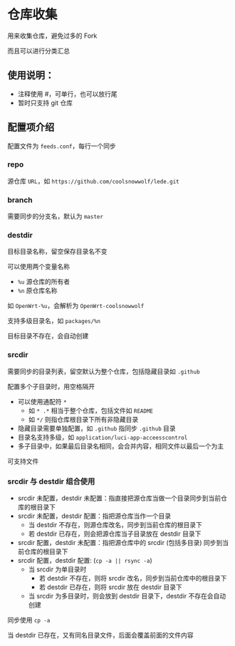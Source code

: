 # 仓库收集

用来收集仓库，避免过多的 Fork

而且可以进行分类汇总

## 使用说明：

- 注释使用 #，可单行，也可以放行尾
- 暂时只支持 git 仓库

## 配置项介绍

配置文件为 `feeds.conf`，每行一个同步

### repo

源仓库 `URL`，如 `https://github.com/coolsnowwolf/lede.git`

### branch

需要同步的分支名，默认为 `master`

### destdir

目标目录名称，留空保存目录名不变

可以使用两个变量名称

- `%u` 源仓库的所有者
- `%n` 原仓库名称

如 `OpenWrt-%u`，会解析为 `OpenWrt-coolsnowwolf`

支持多级目录名，如 `packages/%n`

目标目录不存在，会自动创建

### srcdir

需要同步的目录列表，留空默认为整个仓库，包括隐藏目录如 `.github`

配置多个子目录时，用空格隔开

- 可以使用通配符 `*`
  - 如 `* .*` 相当于整个仓库，包括文件如 `README`
  - 如 `*/` 则指仓库根目录下所有非隐藏目录
- 隐藏目录需要单独配置，如 `.github` 指同步 `.github` 目录
- 目录名支持多级，如 `application/luci-app-acceesscontrol`
- 多子目录中，如果最后目录名相同，会合并内容，相同文件以最后一个为主

可支持文件

### srcdir 与 destdir 组合使用

- srcdir 未配置，destdir 未配置：指直接把源仓库当做一个目录同步到当前仓库的根目录下
- srcdir 未配置，destdir 配置：指把源仓库当作一个目录
  - 当 destdir 不存在，则源仓库改名，同步到当前仓库的根目录下
  - 若 destdir 已存在，则会把源仓库当子目录放在 destdir 目录下
- srcdir 配置，destdir 未配置：指把源仓库中的 srcdir (包括多目录) 同步到当前仓库的根目录下
- srcdir 配置，destdir 配置: (`cp -a || rsync -a`)
  - 当 srcdir 为单目录时
    - 若 destdir 不存在，则将 srcdir 改名，同步到当前仓库中的根目录下
    - 若 destdir 已存在，则将 srcdir 放在 destdir 目录下
  - 当 srcdir 为多目录时，则会放到 destdir 目录下，destdir 不存在会自动创建

同步使用 `cp -a`

当 destdir 已存在，又有同名目录文件，后面会覆盖前面的文件内容

